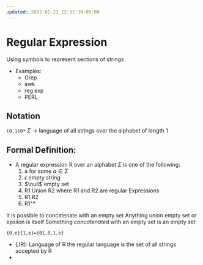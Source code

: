 ```yaml
---
updated: 2022-01-23_12:32:30-05:00
---
```

# Regular Expression
Using symbols to represent sections of strings

* Examples:
	* Grep
	* awk
	* reg exp
	* PERL

## Notation
`(0,1)0*`
$\Sigma$ -> language of all strings over the alphabet of length 1

## Formal Definition:
* A regular expression R over an alphabet $\Sigma$ is one of the following:
	1. a for some $a\in \Sigma$
	2. $\epsilon$ empty string
	3. $\null$ empty set
	4. R1 Union R2 where R1 and R2 are regular Expressions
	5. R1$.$R2
	6. R1^*


It is possible to concatenate with an empty set
Anything union empty set or epsilon is itself
Something *concatenated* with an empty set is an empty set

`{0,e}{1,e}={01,0,1,e}`

* L(R): Language of R the regular language is the set of all strings accepted by R
* 
